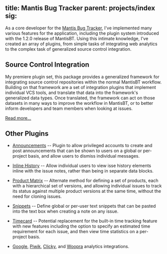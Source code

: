 title: Mantis Bug Tracker
parent: projects/index
sig:
---
As a core developer for the [Mantis Bug Tracker][mantisbt], I've implemented many various features for the
application, including the plugin system introduced with the 1.2.0 release of MantisBT.  Using this
intimate knowledge, I've created an array of plugins, from simple tasks of integrating web analytics to
the complex task of generalized source control integration.

## Source Control Integration

My premiere plugin set, this package provides a generalized framework for integrating source control
repositories within the normal MantisBT workflow.  Building on that framework are a set of integration
plugins that implement individual VCS tools, and translate that data into the framework's generalized
data types.  Once translated, the framework can act on those datasets in many ways to improve the workflow
in MantisBT, or to better inform developers and team members when looking at issues.

[Read more...](/projects/source-integration/)

## Other Plugins

* [Announcements][announce] -- Plugin to allow privileged accounts to create and post announcements that
  can be shown to users on a global or per-project basis, and allow users to dismiss individual messages.

* [Inline History][inline] -- Allow individual users to view isse history elements inline with the issue
  notes, rather than being in separate data blocks.

* [Product Matrix][pvm] -- Alternate method for defining a set of products, each with a hierarchical set
  of versions, and allowing individual issues to track its status against multiple product versions at the
  same time, without the need for cloning issues.

* [Snippets][] -- Define global or per-user text snippets that can be pasted into the text box when
  creating a note on any issue.

* [Timecard][] -- Potential replacement for the built-in time tracking feature with new features including
  the option to specify an estimated time requirement for each issue, and then view time statistics on a
  per-project basis.

* [Google][ga], [Piwik][], [Clicky][], and [Woopra][] analytics integrations.

[mantisbt]: http://www.mantisbt.org/ "Mantis Bug Tracker"
[mantisforge]: http://git.mantisforge.org/ "MantisForge"
[announce]: http://git.mantisforge.org/w/announce.git "Announcement Plugin"
[inline]: http://git.mantisforge.org/w/inline-history.git "Inline History Plugin"
[pvm]: http://git.mantisforge.org/w/product-matrix.git "Product Matrix Plugin"
[snippets]: http://git.mantisforge.org/w/snippets.git "Snippets Plugin"
[timecard]: http://git.mantisforge.org/w/timecard.git "Timecard Plugin"

[ga]: http://git.mantisforge.org/w/google-analytics.git "Google Analytics Plugin"
[piwik]: http://git.mantisforge.org/w/piwik.git "Piwik Analytics Plugin"
[clicky]: http://git.mantisforge.org/w/clicky.git "Clicky Analytics Plugin"
[woopra]: http://git.mantisforge.org/w/woopra.git "Woopra Analytics Plugin"
